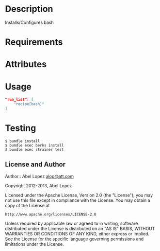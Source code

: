 Description
===========

Installs/Configures bash

Requirements
============

Attributes
==========

Usage
=====

```json
"run_list": [
    "recipe[bash]"
]
```


Testing
=======

    $ bundle install
    $ bundle exec berks install
    $ bundle exec strainer test

## License and Author

Author:: Abel Lopez alop@att.com

Copyright 2012-2013, Abel Lopez

Licensed under the Apache License, Version 2.0 (the "License");
you may not use this file except in compliance with the License.
You may obtain a copy of the License at

    http://www.apache.org/licenses/LICENSE-2.0

Unless required by applicable law or agreed to in writing, software
distributed under the License is distributed on an "AS IS" BASIS,
WITHOUT WARRANTIES OR CONDITIONS OF ANY KIND, either express or implied.
See the License for the specific language governing permissions and
limitations under the License.
